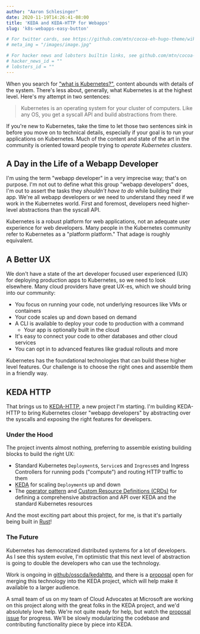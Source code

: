 ```yaml
---
author: "Aaron Schlesinger"
date: 2020-11-19T14:26:41-08:00
title: 'KEDA and KEDA-HTTP for Webapps'
slug: 'k8s-webapps-easy-button'

# For twitter cards, see https://github.com/mtn/cocoa-eh-hugo-theme/wiki/Twitter-cards
# meta_img = "/images/image.jpg"

# For hacker news and lobsters builtin links, see github.com/mtn/cocoa-eh-hugo-theme/wiki/Social-Links
# hacker_news_id = ""
# lobsters_id = ""
---
```


When you search for ["what is Kubernetes?"](https://duckduckgo.com/?q=what+is+kubernetes&t=brave&ia=web), content abounds with details of the system. There's less about, generally, what Kubernetes is at the highest level. Here's my attempt in two sentences:

>Kubernetes is an operating system for your cluster of computers. Like any OS, you get a syscall API and build abstractions from there.

If you're new to Kubernetes, take the time to let those two sentences sink in before you move on to technical details, especially if your goal is to run your applications on Kubernetes. Much of the content and state of the art in the community is oriented toward people trying to _operate Kubernetes clusters_.

## A Day in the Life of a Webapp Developer

I'm using the term "webapp developer" in a very imprecise way; that's on purpose. I'm not out to define what this group "webapp developers" does, I'm out to assert the tasks they _shouldn't have to do_ while building their app. We're all webapp developers or we need to understand they need if we work in the Kubernetes world. First and foremost, developers need higher-level abstractions than the syscall API.

Kubernetes is a robust platform for web applications, not an adequate user experience for web developers. Many people in the Kubernetes community refer to Kubernetes as a "platform platform." That adage is roughly equivalent.

## A Better UX

We don't have a state of the art developer focused user experienced (UX) for deploying production apps to Kubernetes, so we need to look elsewhere. Many cloud providers have great UX-es, which we should bring into our community:

- You focus on running your code, not underlying resources like VMs or containers
- Your code scales up and down based on demand
- A CLI is available to deploy your code to production with a command
  - Your app is optionally built in the cloud
- It's easy to connect your code to other databases and other cloud services
- You can opt in to advanced features like gradual rollouts and more

Kubernetes has the foundational technologies that can build these higher level features. Our challenge is to choose the right ones and assemble them in a friendly way.

## KEDA HTTP

That brings us to [KEDA-HTTP](https://github.com/osscda/kedahttp), a new project I'm starting. I'm building KEDA-HTTP to bring Kubernetes closer "webapp developers" by abstracting over the syscalls and exposing the right features for developers.

### Under the Hood

The project invents almost nothing, preferring to assemble existing building blocks to build the right UX:

- Standard Kubernetes `Deployment`s, `Service`s and `Ingress`es and Ingress Controllers for running pods ("compute") and routing HTTP traffic to them
- [KEDA](https://keda.sh) for scaling `Deployment`s up and down
- The [operator pattern](https://kubernetes.io/docs/concepts/extend-kubernetes/operator/) and [Custom Resource Definitions (CRDs)](https://kubernetes.io/docs/concepts/extend-kubernetes/api-extension/custom-resources/) for defining a comprehensive abstraction and API over KEDA and the standard Kubernetes resources

And the most exciting part about this project, for me, is that it's partially being built in [Rust](https://rust-lang.org)!

### The Future

Kubernetes has democratized distributed systems for a lot of developers. As I see this system evolve, I'm optimistic that this next level of abstraction is going to double the developers who can use the technology.

Work is ongoing in [github/osscda/kedahttp](https://github.com/osscda/kedahttp), and there is a [proposal](https://github.com/kedacore/keda/issues/538) open for merging this technology into the KEDA project, which will help make it available to a larger audience.

A small team of us on my team of Cloud Advocates at Microsoft are working on this project along with the great folks in the KEDA project, and we'd absolutely love help. We're not quite ready for help, but watch the [proposal issue](https://github.com/kedacore/keda/issues/538) for progress. We'll be slowly modularizing the codebase and contributing functionality piece by piece into KEDA.
